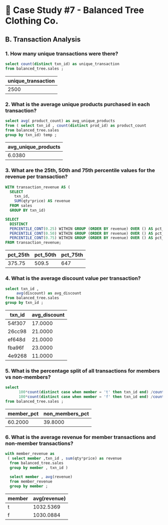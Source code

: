 # 👕 Case Study #7 - Balanced Tree Clothing Co.
## B. Transaction Analysis


### 1. How many unique transactions were there? 
```sql
select count(distinct txn_id) as unique_transaction
from balanced_tree.sales ;
```
|unique_transaction|
|---|
|2500|

### 2. What is the average unique products purchased in each transaction?
```sql
select avg( product_count) as avg_unique_products 
from ( select txn_id , count(distinct prod_id) as product_count
from balanced_tree.sales
group by txn_id) temp ;
```
|avg_unique_products|
|---|
|6.0380|


### 3. What are the 25th, 50th and 75th percentile values for the revenue per transaction?
```sql
WITH transaction_revenue AS (
  SELECT 
    txn_id,
    SUM(qty*price) AS revenue
  FROM sales
  GROUP BY txn_id)

SELECT 
  DISTINCT 
  PERCENTILE_CONT(0.25) WITHIN GROUP (ORDER BY revenue) OVER () AS pct_25th,
  PERCENTILE_CONT(0.50) WITHIN GROUP (ORDER BY revenue) OVER () AS pct_50th,
  PERCENTILE_CONT(0.75) WITHIN GROUP (ORDER BY revenue) OVER () AS pct_75th
FROM transaction_revenue;
```
| pct_25th | pct_50th | pct_75th |
|----------|----------|----------|
| 375.75   | 509.5    | 647      |


### 4. What is the average discount value per transaction?
```sql
select txn_id , 
     avg(discount) as avg_discount 
from balanced_tree.sales 
group by txn_id ;
```
|   txn_id   | avg_discount|
|--------|---------|
| 54f307 | 17.0000 |
| 26cc98 | 21.0000 |
| ef648d | 21.0000 |
| fba96f | 23.0000 |
| 4e9268 | 11.0000 |


### 5. What is the percentage split of all transactions for members vs non-members?
```sql
select 
      100*count(distinct case when member = 't' then txn_id end) /count(distinct txn_id)  as member_pct,
      100*count(distinct case when member = 'f' then txn_id end) /count(distinct txn_id)  as non_members_pct
from balanced_tree.sales ;
```

|member_pct|non_members_pct|
|---|---|
|60.2000|39.8000|

### 6. What is the average revenue for member transactions and non-member transactions?
```sql
with member_revenue as 
 ( select member ,txn_id , sum(qty*price) as revenue
  from balanced_tree.sales 
  group by member , txn_id )
  
  select member , avg(revenue) 
  from member_revenue
  group by member ;
``` 

| member | avg(revenue) |
| ------ | ------------ |
| t      | 1032.5369    |
| f      | 1030.0884    |
